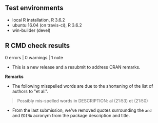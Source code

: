 ## Test environments

- local R installation, R 3.6.2
- ubuntu 16.04 (on travis-ci), R 3.6.2
- win-builder (devel)

## R CMD check results

0 errors | 0 warnings | 1 note

- This is a new release and a resubmit to address CRAN remarks.

**Remarks**

- The following misspelled words are due to the shortening of the list of authors
  to "et al.".

> Possibly mis-spelled words in DESCRIPTION:
>   al (21:53)
>   et (21:50)

- From the last submission, 
  we've removed quotes surrounding the `and` and `EDINA` acronym from the 
  package description and title.
